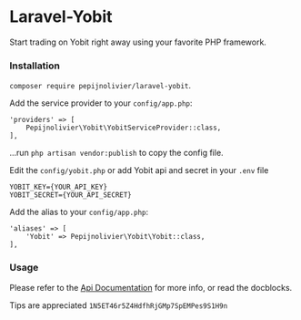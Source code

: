# Laravel-Yobit

Start trading on Yobit right away using your favorite PHP framework.

### Installation

`composer require pepijnolivier/laravel-yobit`.

Add the service provider to your `config/app.php`:
 
 ``` 
 'providers' => [
     Pepijnolivier\Yobit\YobitServiceProvider::class,
 ],
 ```
 
...run `php artisan vendor:publish` to copy the config file.

Edit the `config/yobit.php` or add Yobit api and secret in your `.env` file

```
YOBIT_KEY={YOUR_API_KEY}
YOBIT_SECRET={YOUR_API_SECRET}

```

Add the alias to your `config/app.php`:

```    
'aliases' => [
    'Yobit' => Pepijnolivier\Yobit\Yobit::class,
],
```

### Usage

Please refer to the [Api Documentation](https://yobit.net/en/api/) for more info, or read the docblocks.


Tips are appreciated 
`1N5ET46r5Z4HdfhRjGMp7SpEMPes9S1H9n`

